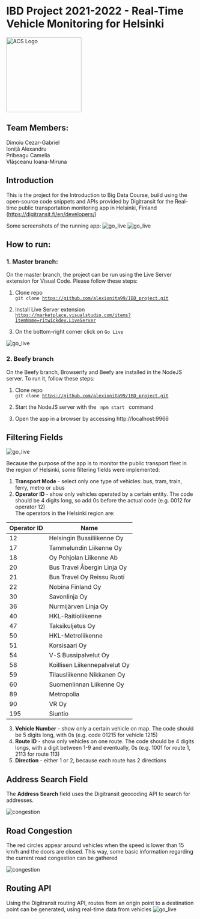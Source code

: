 # IBD Project 2021-2022 - Real-Time Vehicle Monitoring for Helsinki
<img src="./pictures/acs_logo.png" alt="ACS Logo" width="200"/>

## Team Members:
Dimoiu Cezar-Gabriel <br>
Ioniță Alexandru  <br>
Pribeagu Camelia <br>
Vlășceanu Ioana-Miruna <br>

## Introduction
This is the project for the Introduction to Big Data Course, build using the open-source code snippets and APIs provided by Digitransit for the Real-time public transportation monitoring app in Helsinki, Finland (https://digitransit.fi/en/developers/) <br>

Some screenshots of the running app:
<img src="pictures/1.png" alt="go_live" size="200"/>
<img src="pictures/2.png" alt="go_live" size="200"/>


## How to run:

### 1. Master branch: 

On the master branch, the project can be run using the Live Server extension for Visual Code. Please follow these steps:
1. Clone repo <br>
   <code>git clone https://github.com/alexionita99/IBD_project.git</code>

2. Install Live Server extension 
   <code> https://marketplace.visualstudio.com/items?itemName=ritwickdey.LiveServer </code>

3. On the bottom-right corner click on `Go Live` <br>

<img src="pictures/go_live.png" alt="go_live" size="200"/>

### 2. Beefy branch

On the Beefy branch, Browserify and Beefy are installed in the NodeJS server. To run it, follow these steps:

1. Clone repo <br>
   <code>git clone https://github.com/alexionita99/IBD_project.git</code>

2. Start the NodeJS server with the 
   <code> npm start </code> command

3. Open the app in a browser by accessing http://localhost:9966


## Filtering Fields

<img src="pictures/6.png" alt="go_live" size="200"/>

Because the purpose of the app is to monitor the public transport fleet in the region of Helsinki, some filtering fields were implemented: <br>
1. <b>Transport Mode </b> - select only one type of vehicles: bus, tram, train, ferry, metro or ubus
2. <b> Operator ID </b> - show only vehicles operated by a certain entity. The code should be 4 digits long, so add 0s before the actual code (e.g. 0012 for operator 12)<br>
The operators in the Helsinki region are:

| Operator ID      | Name |
| ----------- | ----------- |
| 12 | Helsingin Bussiliikenne Oy |
| 17 | Tammelundin Liikenne Oy |
| 18 | Oy Pohjolan Liikenne Ab |
| 20 | Bus Travel Åbergin Linja Oy |
| 21 | Bus Travel Oy Reissu Ruoti |
| 22 | Nobina Finland Oy |
| 30 | Savonlinja Oy |
| 36 | Nurmijärven Linja Oy |
| 40 | HKL-Raitioliikenne |
| 47 | Taksikuljetus Oy |
| 50 | HKL-Metroliikenne |
| 51 | Korsisaari Oy |
| 54 | V-S Bussipalvelut Oy |
| 58 | Koillisen Liikennepalvelut Oy |
| 59 | Tilausliikenne Nikkanen Oy |
| 60 | Suomenlinnan Liikenne Oy |
| 89 | Metropolia |
| 90 | VR Oy |
| 195 | Siuntio |

3. <b>Vehicle Number</b> - show only a certain vehicle on map. The code should be 5 digits long, with 0s (e.g. code 01215 for vehicle 1215)
4. <b>Route ID</b> - show only vehicles on one route. The code should be 4 digits longs, with a digit between 1-9 and eventually, 0s (e.g. 1001 for route 1, 2113 for route 113)
5. <b>Direction</b> - either 1 or 2, because each route has 2 directions


## Address Search Field

The <b>Address Search</b> field uses the Digitransit geocoding API to search for addresses. 

<img src="pictures/5.png" alt="congestion" size="200"/>

## Road Congestion

The red circles appear around vehicles when the speed is lower than 15 km/h and the doors are closed. This way, some basic information regarding the current road congestion can be gathered

<img src="pictures/4.png" alt="congestion" size="200"/>

## Routing API
Using the Digitransit routing API, routes from an origin point to a destination point can be generated, using real-time data from vehicles
<img src="pictures/3.png" alt="go_live" size="200"/>
